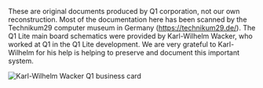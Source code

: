 These are original documents produced by Q1 corporation, not our own reconstruction. Most of the documentation here has been scanned by the Technikum29 computer museum in Germany (<a href="https://technikum29.de/">https://technikum29.de/</a>). The Q1 Lite main board schematics were provided by Karl-Wilhelm Wacker, who worked at Q1 in the Q1 Lite development. We are very grateful to Karl-Wilhelm for his help is helping to preserve and document this important system.<br><p>

![Karl-Wilhelm Wacker Q1 business card](https://user-images.githubusercontent.com/69539226/197366396-c403dfe0-0861-44c4-88e8-f6bed88b576a.png)

